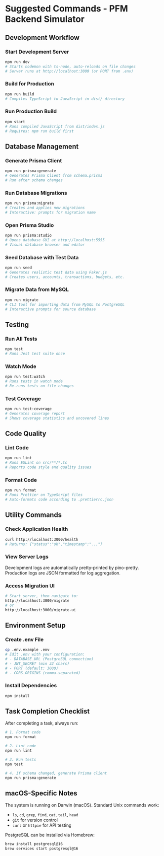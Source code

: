 # Suggested Commands - PFM Backend Simulator

## Development Workflow

### Start Development Server
```bash
npm run dev
# Starts nodemon with ts-node, auto-reloads on file changes
# Server runs at http://localhost:3000 (or PORT from .env)
```

### Build for Production
```bash
npm run build
# Compiles TypeScript to JavaScript in dist/ directory
```

### Run Production Build
```bash
npm start
# Runs compiled JavaScript from dist/index.js
# Requires: npm run build first
```

## Database Management

### Generate Prisma Client
```bash
npm run prisma:generate
# Generates Prisma Client from schema.prisma
# Run after schema changes
```

### Run Database Migrations
```bash
npm run prisma:migrate
# Creates and applies new migrations
# Interactive: prompts for migration name
```

### Open Prisma Studio
```bash
npm run prisma:studio
# Opens database GUI at http://localhost:5555
# Visual database browser and editor
```

### Seed Database with Test Data
```bash
npm run seed
# Generates realistic test data using Faker.js
# Creates users, accounts, transactions, budgets, etc.
```

### Migrate Data from MySQL
```bash
npm run migrate
# CLI tool for importing data from MySQL to PostgreSQL
# Interactive prompts for source database
```

## Testing

### Run All Tests
```bash
npm test
# Runs Jest test suite once
```

### Watch Mode
```bash
npm run test:watch
# Runs tests in watch mode
# Re-runs tests on file changes
```

### Test Coverage
```bash
npm run test:coverage
# Generates coverage report
# Shows coverage statistics and uncovered lines
```

## Code Quality

### Lint Code
```bash
npm run lint
# Runs ESLint on src/**/*.ts
# Reports code style and quality issues
```

### Format Code
```bash
npm run format
# Runs Prettier on TypeScript files
# Auto-formats code according to .prettierrc.json
```

## Utility Commands

### Check Application Health
```bash
curl http://localhost:3000/health
# Returns: {"status":"ok","timestamp":"..."}
```

### View Server Logs
Development logs are automatically pretty-printed by pino-pretty.
Production logs are JSON formatted for log aggregation.

### Access Migration UI
```bash
# Start server, then navigate to:
http://localhost:3000/migrate
# or
http://localhost:3000/migrate-ui
```

## Environment Setup

### Create .env File
```bash
cp .env.example .env
# Edit .env with your configuration:
# - DATABASE_URL (PostgreSQL connection)
# - JWT_SECRET (min 32 chars)
# - PORT (default: 3000)
# - CORS_ORIGINS (comma-separated)
```

### Install Dependencies
```bash
npm install
```

## Task Completion Checklist

After completing a task, always run:
```bash
# 1. Format code
npm run format

# 2. Lint code
npm run lint

# 3. Run tests
npm test

# 4. If schema changed, generate Prisma client
npm run prisma:generate
```

## macOS-Specific Notes

The system is running on Darwin (macOS). Standard Unix commands work:
- `ls`, `cd`, `grep`, `find`, `cat`, `tail`, `head`
- `git` for version control
- `curl` or `httpie` for API testing

PostgreSQL can be installed via Homebrew:
```bash
brew install postgresql@16
brew services start postgresql@16
```
